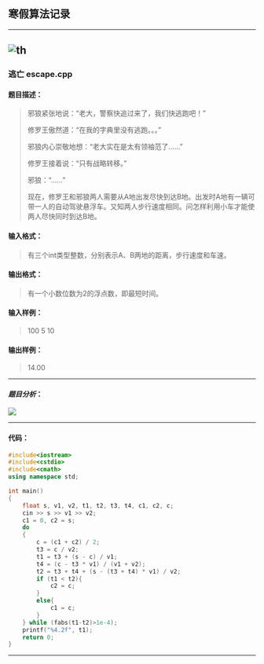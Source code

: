## 寒假算法记录 ##

---
![th](https://mmbiz.qpic.cn/mmbiz_jpg/HhoEMZZMsiaTMHJrvKCdVG4GSKibuqKfyoQMMqpbQXo2RCVuW3dUdxQSvQRWUW7oYN1iaIprrWEkeNpQ28jma1Wog/640)
---

### 逃亡 escape.cpp
#### 题目描述：
> 邪狼紧张地说：“老大，警察快追过来了，我们快逃跑吧！”
> 
> 修罗王傲然道：“在我的字典里没有逃跑。。。”
> 
> 邪狼内心崇敬地想：“老大实在是太有领袖范了……”
> 
> 修罗王接着说：“只有战略转移。”
> 
> 邪狼：“……”
> 
> 现在，修罗王和邪狼两人需要从A地出发尽快到达B地。出发时A地有一辆可带一人的自动驾驶悬浮车。又知两人步行速度相同。问怎样利用小车才能使两人尽快同时到达B地。
#### 输入格式：
> 有三个int类型整数，分别表示A、B两地的距离，步行速度和车速。
#### 输出格式：
> 有一个小数位数为2的浮点数，即最短时间。
#### 输入样例：
> 100 5 10
#### 输出样例：
> 14.00

---
#### _题目分析_：
![](https://img.imgdb.cn/item/6006ef393ffa7d37b3fedaf5.jpg)

---

#### 代码：
``` cpp
#include<iostream>
#include<cstdio>
#include<cmath>
using namespace std;

int main()
{
    float s, v1, v2, t1, t2, t3, t4, c1, c2, c;
    cin >> s >> v1 >> v2;
    c1 = 0, c2 = s;
    do
    {
        c = (c1 + c2) / 2;
        t3 = c / v2;
        t1 = t3 + (s - c) / v1;
        t4 = (c - t3 * v1) / (v1 + v2);
        t2 = t3 + t4 + (s - (t3 + t4) * v1) / v2;
        if (t1 < t2){
            c2 = c;
        }   
        else{
            c1 = c;
        }
    } while (fabs(t1-t2)>1e-4);
    printf("%4.2f", t1);
    return 0;
}
```
----